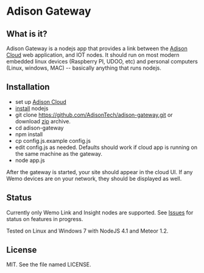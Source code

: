 # Adison Gateway

## What is it?

Adison Gateway is a nodejs app that provides a link between the [Adison Cloud](https://github.com/AdisonTech/adison-cloud) web application, and IOT nodes.  It should run on most modern embedded linux devices (Raspberry PI, UDOO, etc) and personal computers (Linux, windows, MAC) -- basically anything that runs nodejs.

## Installation

* set up [Adison Cloud](https://github.com/AdisonTech/adison-cloud)
* [install](https://nodejs.org) nodejs
* git clone https://github.com/AdisonTech/adison-gateway.git or download [zip](https://github.com/AdisonTech/adison-gateway/archive/master.zip) archive.
* cd adison-gateway
* npm install
* cp config.js.example config.js
* edit config.js as needed.  Defaults should work if cloud app is running on the same machine as the gateway.
* node app.js

After the gateway is started, your site should appear in the cloud UI.  If any Wemo devices are on your network, they should be displayed as well.

## Status

Currently only Wemo Link and Insight nodes are supported.  See [Issues](https://github.com/AdisonTech/adison-gateway/issues) for status on features in progress.

Tested on Linux and Windows 7 with NodeJS 4.1 and Meteor 1.2.

## License 

MIT.  See the file named LICENSE.





